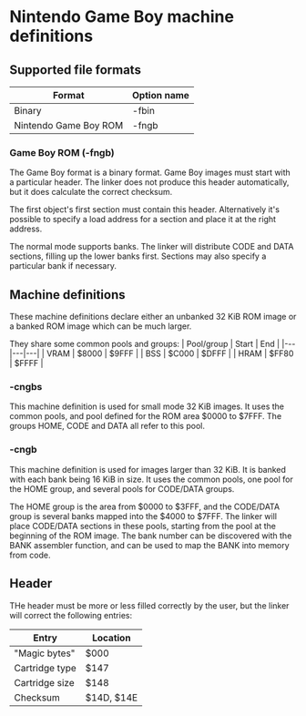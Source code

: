 # Nintendo Game Boy machine definitions

## Supported file formats
| Format | Option name |
|---|---|
| Binary | -fbin |
| Nintendo Game Boy ROM | -fngb |

### Game Boy ROM (-fngb)

The Game Boy format is a binary format. Game Boy images must start with a particular header. The linker does not produce this header automatically, but it does calculate the correct checksum.

The first object's first section must contain this header. Alternatively it's possible to specify a load address for a section and place it at the right address.

The normal mode supports banks. The linker will distribute CODE and DATA sections, filling up the lower banks first. Sections may also specify a particular bank if necessary. 

## Machine definitions
These machine definitions declare either an unbanked 32 KiB ROM image or a banked ROM image which can be much larger.

They share some common pools and groups:
| Pool/group | Start | End |
|---|---|---|
| VRAM | $8000 | $9FFF | 
| BSS | $C000 | $DFFF |
| HRAM | $FF80 | $FFFF |

### -cngbs
This machine definition is used for small mode 32 KiB images. It uses the common pools, and pool defined for the ROM area $0000 to $7FFF. The groups HOME, CODE and DATA all refer to this pool.

### -cngb
This machine definition is used for images larger than 32 KiB. It is banked with each bank being 16 KiB in size. It uses the common pools, one pool for the HOME group, and several pools for CODE/DATA groups.

The HOME group is the area from $0000 to $3FFF, and the CODE/DATA group is several banks mapped into the $4000 to $7FFF. The linker will place CODE/DATA sections in these pools, starting from the pool at the beginning of the ROM image. The bank number can be discovered with the BANK assembler function, and can be used to map the BANK into memory from code.

## Header
THe header must be more or less filled correctly by the user, but the linker will correct the following entries:

| Entry | Location |
|---|---|
| "Magic bytes" | $000 |
| Cartridge type | $147 |
| Cartridge size | $148 |
| Checksum | $14D, $14E |
